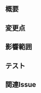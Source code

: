 ## 概要

<!--このセクションでは、このPRの目的と概要を簡潔に説明してください。-->

## 変更点

<!-- このセクションでは、具体的な変更点や修正箇所を箇条書きでリストアップしてください。-->

## 影響範囲

<!-- このセクションでは、このPRが影響を及ぼす範囲や他の機能への影響を説明してください。-->

## テスト

<!-- このセクションでは、このPRに関連するテストケースやテスト方法を記載してください。-->

## 関連Issue

<!-- このセクションでは、このPRが関連するIssueやタスクをリンクしてください。-->
